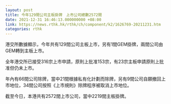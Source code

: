 ```yaml
---
layout: post
title: 今年129間公司主板掛牌　上市公司總數2572間
date: 2021-12-31 16:46:13.000000000 +08:00
link: https://news.rthk.hk/rthk/ch/component/k2/1626769-20211231.htm
categories: rthk
---
```


港交所數據顯示，今年共有129間公司主板上市，另有1間GEM掛牌，兩間公司由GEM轉到主板上市。

全年港交所已接受316宗上市申請，原則上批准153宗，有23宗主板申請原則上批准但仍未上市。

年內有66間公司除牌，當中21間根據私有化計劃而除牌，另有9間公司自願撤回上市地位，34間公司按照《上市規則》除牌程序被取消上市地位。

截至今日，本港共有2572間上市公司，當中2219間主板掛牌。
